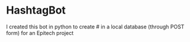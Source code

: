 # HashtagBot
I created this bot in python to create # in a local database (through POST form) for an Epitech project
